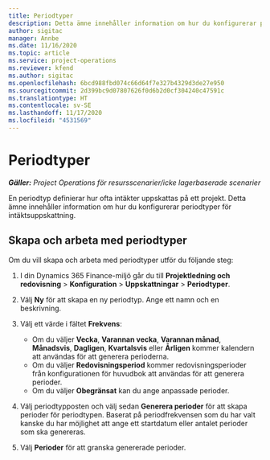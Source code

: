 ```yaml
---
title: Periodtyper
description: Detta ämne innehåller information om hur du konfigurerar periodtyper för intäktsuppskattning.
author: sigitac
manager: Annbe
ms.date: 11/16/2020
ms.topic: article
ms.service: project-operations
ms.reviewer: kfend
ms.author: sigitac
ms.openlocfilehash: 6bcd988fbd074c66d64f7e327b4329d3de27e950
ms.sourcegitcommit: 2d399bc9d07807626f0d6b2d0cf304240c47591c
ms.translationtype: HT
ms.contentlocale: sv-SE
ms.lasthandoff: 11/17/2020
ms.locfileid: "4531569"
---
```

# <a name="period-types"></a>Periodtyper

_**Gäller:** Project Operations för resursscenarier/icke lagerbaserade scenarier_

En periodtyp definierar hur ofta intäkter uppskattas på ett projekt. Detta ämne innehåller information om hur du konfigurerar periodtyper för intäktsuppskattning. 

## <a name="create-and-work-with-period-types"></a>Skapa och arbeta med periodtyper
Om du vill skapa och arbeta med periodtyper utför du följande steg:

1. I din Dynamics 365 Finance-miljö går du till **Projektledning och redovisning** > **Konfiguration** > **Uppskattningar** > **Periodtyper**.
2. Välj **Ny** för att skapa en ny periodtyp. Ange ett namn och en beskrivning.
3. Välj ett värde i fältet **Frekvens**:

    - Om du väljer **Vecka**, **Varannan vecka**, **Varannan månad**, **Månadsvis**, **Dagligen**, **Kvartalsvis** eller **Årligen** kommer kalendern att användas för att generera perioderna. 
    - Om du väljer **Redovisningsperiod** kommer redovisningsperioder från konfigurationen för huvudbok att användas för att generera perioder.
    - Om du väljer **Obegränsat** kan du ange anpassade perioder.
4. Välj periodtypposten och välj sedan **Generera perioder** för att skapa perioder för periodtypen. Baserat på periodfrekvensen som du har valt kanske du har möjlighet att ange ett startdatum eller antalet perioder som ska genereras.
5. Välj **Perioder** för att granska genererade perioder.

